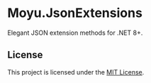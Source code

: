 # Moyu.JsonExtensions

Elegant JSON extension methods for .NET 8+.

## License

This project is licensed under the [MIT License](./LICENSE).
